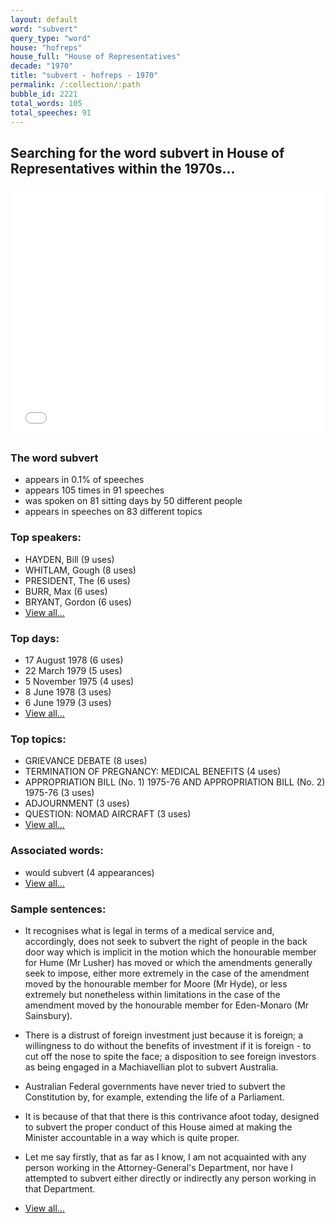 ```yaml
---
layout: default
word: "subvert"
query_type: "word"
house: "hofreps"
house_full: "House of Representatives"
decade: "1970"
title: "subvert - hofreps - 1970"
permalink: /:collection/:path
bubble_id: 2221
total_words: 105
total_speeches: 91
---
```



## Searching for the word **subvert** in House of Representatives within the 1970s...

<iframe width="100%" height="400" frameborder="0" scrolling="no" src="//plot.ly/~wragge/2221.embed"></iframe>

### The word **subvert**

* appears in 0.1% of speeches
* appears 105 times in 91 speeches
* was spoken on 81 sitting days by 50 different people
* appears in speeches on 83 different topics

### Top speakers:

* HAYDEN, Bill (9 uses)
* WHITLAM, Gough (8 uses)
* PRESIDENT, The (6 uses)
* BURR, Max (6 uses)
* BRYANT, Gordon (6 uses)
* [View all...](speakers/)


### Top days:

* 17 August 1978 (6 uses)
* 22 March 1979 (5 uses)
* 5 November 1975 (4 uses)
* 8 June 1978 (3 uses)
* 6 June 1979 (3 uses)
* [View all...](days/)


### Top topics:

* GRIEVANCE DEBATE (8 uses)
* TERMINATION OF PREGNANCY: MEDICAL BENEFITS (4 uses)
* APPROPRIATION BILL (No. 1) 1975-76 AND APPROPRIATION BILL (No. 2) 1975-76 (3 uses)
* ADJOURNMENT (3 uses)
* QUESTION: NOMAD AIRCRAFT (3 uses)
* [View all...](topics/)


### Associated words:

* would subvert (4 appearances)
* [View all...](collocations/)


### Sample sentences:

* It recognises what is legal in terms of a medical service and, accordingly, does not seek to <span class="highlight">subvert</span> the right of people in the back door way which is implicit in the motion which the honourable member for Hume  (Mr Lusher)  has moved or which the amendments generally seek to impose, either more extremely in the case of the amendment moved by the honourable member for Moore  (Mr Hyde),  or less extremely but nonetheless within limitations in the case of the amendment moved by the honourable member for Eden-Monaro  (Mr Sainsbury).

* There is a distrust of foreign investment just because it is foreign; a willingness to do without the benefits of investment if it is foreign - to cut off the nose to spite the face; a disposition to see foreign investors as being engaged in a Machiavellian plot to <span class="highlight">subvert</span> Australia.

* Australian Federal governments have never tried to <span class="highlight">subvert</span> the Constitution by, for example, extending the life of a Parliament.

* It is because of that that there is this contrivance afoot today, designed to <span class="highlight">subvert</span> the proper conduct of this House aimed at making the Minister accountable in a way which is quite proper.

* Let me say firstly, that as far as I know, I am not acquainted with any person working in the Attorney-General's Department, nor have I attempted to <span class="highlight">subvert</span> either directly or indirectly any person working in that Department.

* [View all...](contexts/)
